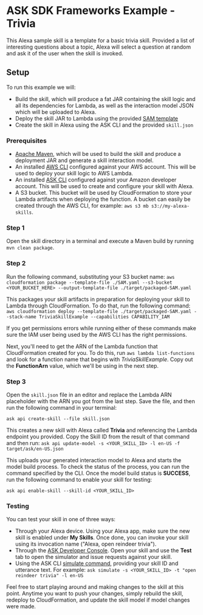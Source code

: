 # ASK SDK Frameworks Example - Trivia
This Alexa sample skill is a template for a basic trivia skill. Provided a list of interesting questions about a topic, Alexa will select a question at random and ask it of the user when the skill is invoked.

## Setup
To run this example we will:
- Build the skill, which will produce a fat JAR containing the skill logic and all its dependencies for Lambda, as well as the interaction model JSON which will be uploaded to Alexa.
- Deploy the skill JAR to Lambda using the provided [SAM template](https://docs.aws.amazon.com/lambda/latest/dg/serverless_app.html)
- Create the skill in Alexa using the ASK CLI and the provided `skill.json`

### Prerequisites
- [Apache Maven](https://maven.apache.org/), which will be used to build the skill and produce a deployment JAR and generate a skill interaction model.
- An installed [AWS CLI](https://aws.amazon.com/cli/) configured against your AWS account. This will be used to deploy your skill logic to AWS Lambda.
- An installed [ASK CLI](https://developer.amazon.com/docs/smapi/quick-start-alexa-skills-kit-command-line-interface.html) configured against your Amazon developer account. This will be used to create and configure your skill with Alexa.
- A S3 bucket. This bucket will be used by CloudFormation to store your Lambda artifacts when deploying the function. A bucket can easily be created through the AWS CLI, for example: `aws s3 mb s3://my-alexa-skills`.

### Step 1
Open the skill directory in a terminal and execute a Maven build by running `mvn clean package`.

### Step 2
Run the following command, substituting your S3 bucket name:
`aws cloudformation package --template-file ./SAM.yaml --s3-bucket <YOUR_BUCKET_HERE> --output-template-file ./target/packaged-SAM.yaml`

This packages your skill artifacts in preparation for deploying your skill to Lambda through CloudFormation. To do that, run the following command:
`aws cloudformation deploy --template-file ./target/packaged-SAM.yaml --stack-name TriviaSkillExample --capabilities CAPABILITY_IAM`

If you get permissions errors while running either of these commands make sure the IAM user being used by the AWS CLI has the right permissions.

Next, you'll need to get the ARN of the Lambda function that CloudFormation created for you. To do this, run `aws lambda list-functions` and look for a function name that begins with *TriviaSkillExample*. Copy out the **FunctionArn** value, which we'll be using in the next step.

### Step 3
Open the `skill.json` file in an editor and replace the Lambda ARN placeholder with the ARN you got from the last step. Save the file, and then run the following command in your terminal:

`ask api create-skill --file skill.json`

This creates a new skill with Alexa called **Trivia** and referencing the Lambda endpoint you provided. Copy the Skill ID from the result of that command and then run:
`ask api update-model -s <YOUR_SKILL_ID> -l en-US -f target/ask/en-US.json`

This uploads your generated interaction model to Alexa and starts the model build process. To check the status of the process, you can run the command specified by the CLI. Once the model build status is **SUCCESS**, run the following command to enable your skill for testing:

`ask api enable-skill --skill-id <YOUR_SKILL_ID> `

### Testing
You can test your skill in one of three ways:
- Through your Alexa device. Using your Alexa app, make sure the new skill is enabled under **My Skills**. Once done, you can invoke your skill using its invocation name ("Alexa, open reindeer trivia").
- Through the [ASK Developer Console](https://developer.amazon.com/alexa/console/ask). Open your skill and use the **Test** tab to open the simulator and issue requests against your skill.
- Using the ASK CLI [simulate command](https://developer.amazon.com/docs/smapi/ask-cli-command-reference.html#simulate-command), providing your skill ID and utterance text. For example: `ask simulate -s <YOUR_SKILL_ID> -t "open reindeer trivia" -l en-US`

Feel free to start playing around and making changes to the skill at this point. Anytime you want to push your changes, simply rebuild the skill, redeploy to CloudFormation, and update the skill model if model changes were made.


